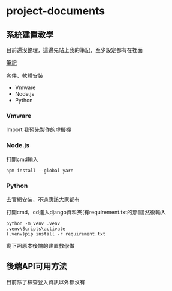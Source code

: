 # project-documents

## 系統建置教學
目前還沒整理，這邊先貼上我的筆記，至少設定都有在裡面

[筆記](https://hackmd.io/@m7FAYRfQTyesN05dgdeZEQ/r1LPP44ic)

套件、軟體安裝
- Vmware
- Node.js
- Python

### Vmware
Import 我預先製作的虛擬機

### Node.js
打開cmd輸入
```
npm install --global yarn
```

### Python
去官網安裝，不過應該大家都有

打開cmd，cd進入django資料夾(有requirement.txt的那個)然後輸入
```
python -m venv .venv
.venv\Scripts\activate
(.venv)pip install -r requirement.txt
```

剩下照原本後端的建置教學做

## 後端API可用方法
目前除了檢查登入資訊以外都沒有
 